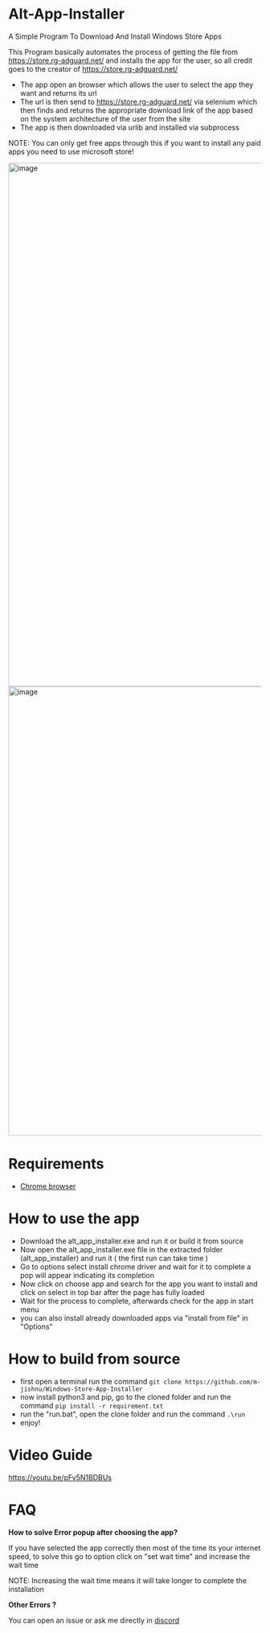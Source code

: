 # Alt-App-Installer
A Simple Program To  Download And Install Windows Store Apps

This Program basically automates the process of getting the file from https://store.rg-adguard.net/ and installs the app for the user, so all credit goes to the creator of https://store.rg-adguard.net/

- The app open an browser which allows the user to select the app they want and returns its url
- The url is then send to https://store.rg-adguard.net/ via selenium which then finds and returns the appropriate download link of the app based on the system architecture of the user from the site
- The app is then downloaded via urlib and installed via subprocess

NOTE: You can only get free apps through this if you want to install any paid apps you need to use microsoft store!

<img width="1041" alt="image" src="https://user-images.githubusercontent.com/83004520/169115064-b1cf9080-5ef1-425b-b81e-ea69114ae926.png">
<img width="893" alt="image" src="https://user-images.githubusercontent.com/83004520/169115417-15624c09-923d-4be2-a1be-ecdf47c04f24.png">

# Requirements
- [Chrome browser](https://www.google.com/intl/en_in/chrome/)

# How to use the app
- Download the alt_app_installer.exe and run it or build it from source
- Now open the alt_app_installer.exe file in the extracted folder (alt_app_installer) and run it ( the first run can take time )
- Go to options select install chrome driver and wait for it to complete a pop will appear indicating its completion
- Now click on choose app and search for the app you want to install and click on select in top bar after the page has fully loaded 
- Wait for the process to complete, afterwards check for the app in start menu
- you can also install already downloaded apps via "install from file" in "Options" 

# How to build from source

- first open a terminal run the command `git clone https://github.com/m-jishnu/Windows-Store-App-Installer`
- now install python3 and pip, go to the cloned folder and run the command `pip install -r requirement.txt`
- run the "run.bat", open the clone folder and run the command  `.\run` 
- enjoy!

# Video Guide

https://youtu.be/pFv5N1BDBUs

# FAQ

**How to solve Error popup after choosing the app?**

If you have selected the app correctly then most of the time its your internet speed, to solve this go to option click on "set wait time" and increase the wait time

NOTE: Increasing the wait time means it will take longer to complete the installation

**Other Errors ?**

You can open an issue or ask me directly in [discord](https://discord.com/invite/cbuEkpd)
